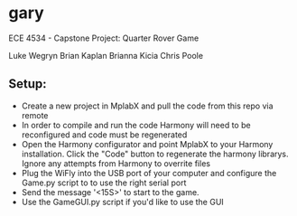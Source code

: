 # gary
ECE 4534 - Capstone Project: Quarter Rover Game

Luke Wegryn
Brian Kaplan
Brianna Kicia
Chris Poole

Setup:
-------------------
- Create a new project in MplabX and pull the code from this repo via remote
- In order to compile and run the code Harmony will need to be reconfigured and code must be regenerated
- Open the Harmony configurator and point MplabX to your Harmony installation. Click the "Code" button to regenerate the harmony librarys. Ignore any attempts from Harmony to overrite files
- Plug the WiFly into the USB port of your computer and configure the Game.py script to to use the right serial port
- Send the message '<15S>' to start to the game.
- Use the GameGUI.py script if you'd like to use the GUI

